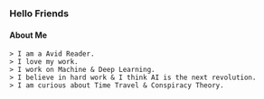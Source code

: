 ### Hello Friends

#### About Me
    > I am a Avid Reader.
    > I love my work.
    > I work on Machine & Deep Learning.
    > I believe in hard work & I think AI is the next revolution.
    > I am curious about Time Travel & Conspiracy Theory.
    
